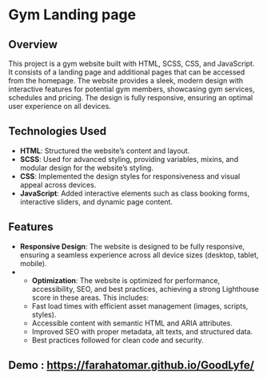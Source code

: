 # Gym Landing page 

## Overview

This project is a gym website built with HTML, SCSS, CSS, and JavaScript. It consists of a landing page and additional pages that can be accessed from the homepage. The website provides a sleek, modern design with interactive features for potential gym members, showcasing gym services, schedules and pricing. The design is fully responsive, ensuring an optimal user experience on all devices.

## Technologies Used

- **HTML**: Structured the website’s content and layout.
- **SCSS**: Used for advanced styling, providing variables, mixins, and modular design for the website’s styling.
- **CSS**: Implemented the design styles for responsiveness and visual appeal across devices.
- **JavaScript**: Added interactive elements such as class booking forms, interactive sliders, and dynamic page content.

## Features

- **Responsive Design**: The website is designed to be fully responsive, ensuring a seamless experience across all device sizes (desktop, tablet, mobile).
- - **Optimization**: The website is optimized for performance, accessibility, SEO, and best practices, achieving a strong Lighthouse score in these areas. This includes:
  - Fast load times with efficient asset management (images, scripts, styles).
  - Accessible content with semantic HTML and ARIA attributes.
  - Improved SEO with proper metadata, alt texts, and structured data.
  - Best practices followed for clean code and security.


## Demo : https://farahatomar.github.io/GoodLyfe/
